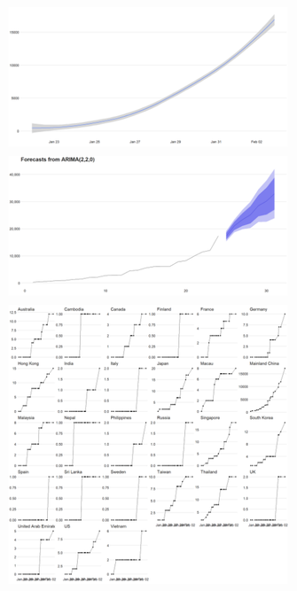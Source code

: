 ![](README_files/figure-markdown_strict/unnamed-chunk-4-1.png)

![](README_files/figure-markdown_strict/unnamed-chunk-5-1.png)

![](README_files/figure-markdown_strict/unnamed-chunk-6-1.png)
